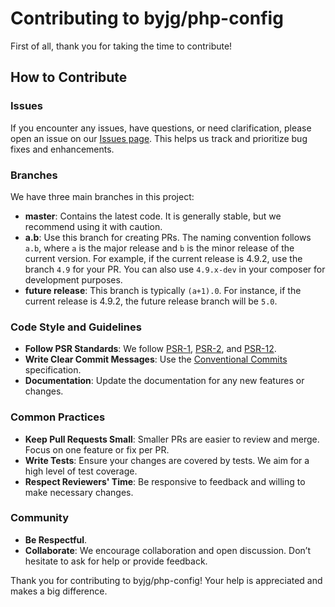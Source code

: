 # Contributing to byjg/php-config

First of all, thank you for taking the time to contribute!

## How to Contribute

### Issues

If you encounter any issues, have questions, or need clarification, please open an issue on our [Issues page](https://github.com/your-repo/issues). This helps us track and prioritize bug fixes and enhancements.

### Branches

We have three main branches in this project:

- **master**: Contains the latest code. It is generally stable, but we recommend using it with caution.
- **a.b**: Use this branch for creating PRs. The naming convention follows `a.b`, where `a` is the major release and `b` is the minor release of the current version. For example, if the current release is 4.9.2, use the branch `4.9` for your PR. You can also use `4.9.x-dev` in your composer for development purposes.
- **future release**: This branch is typically `(a+1).0`. For instance, if the current release is 4.9.2, the future release branch will be `5.0`.


### Code Style and Guidelines

- **Follow PSR Standards**: We follow [PSR-1](https://www.php-fig.org/psr/psr-1/), [PSR-2](https://www.php-fig.org/psr/psr-2/), and [PSR-12](https://www.php-fig.org/psr/psr-12/).
- **Write Clear Commit Messages**: Use the [Conventional Commits](https://www.conventionalcommits.org/en/v1.0.0/) specification.
- **Documentation**: Update the documentation for any new features or changes.

### Common Practices

- **Keep Pull Requests Small**: Smaller PRs are easier to review and merge. Focus on one feature or fix per PR.
- **Write Tests**: Ensure your changes are covered by tests. We aim for a high level of test coverage.
- **Respect Reviewers' Time**: Be responsive to feedback and willing to make necessary changes.

### Community

- **Be Respectful**.
- **Collaborate**: We encourage collaboration and open discussion. Don’t hesitate to ask for help or provide feedback.

Thank you for contributing to byjg/php-config! Your help is appreciated and makes a big difference.
